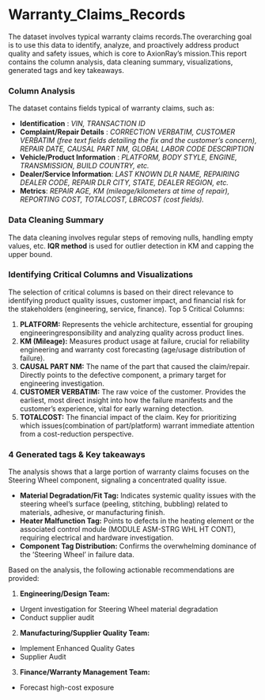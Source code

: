 # Warranty_Claims_Records
The dataset involves typical warranty claims records.The overarching goal is to use this data to identify, analyze, and proactively address product quality and safety issues, which is core to AxionRay’s mission.This report contains the column analysis, data cleaning summary, visualizations, generated tags and key takeaways.

### Column Analysis
The dataset contains fields typical of warranty claims, such as:
- __Identification__ : *VIN, TRANSACTION ID*
- __Complaint/Repair Details__ : *CORRECTION VERBATIM, CUSTOMER VERBATIM (free text fields detailing the fix and the customer’s concern), REPAIR DATE, CAUSAL PART NM, GLOBAL LABOR CODE DESCRIPTION*
- __Vehicle/Product Information__ : *PLATFORM, BODY STYLE, ENGINE, TRANSMISSION, BUILD COUNTRY, etc.*
- __Dealer/Service Information__: *LAST KNOWN DLR NAME, REPAIRING DEALER CODE, REPAIR DLR CITY, STATE, DEALER REGION, etc.*
- __Metrics__: *REPAIR AGE, KM (mileage/kilometers at time of repair), REPORTING COST, TOTALCOST, LBRCOST (cost fields).*

### Data Cleaning Summary
The data cleaning involves regular steps of removing nulls, handling empty values, etc. __IQR method__ is used for outlier detection in KM and capping the upper bound.

### Identifying Critical Columns and Visualizations
The selection of critical columns is based on their direct relevance to identifying product quality issues, customer impact, and financial risk for the stakeholders (engineering, service, finance).
Top 5 Critical Columns:
1. __PLATFORM:__ Represents the vehicle architecture, essential for grouping engineeringresponsibility and analyzing quality across product lines.
2. __KM (Mileage):__ Measures product usage at failure, crucial for reliability engineering and warranty cost forecasting (age/usage distribution of failure).
3. __CAUSAL PART NM:__ The name of the part that caused the claim/repair. Directly points to the defective component, a primary target for engineering investigation.
4. __CUSTOMER VERBATIM:__ The raw voice of the customer. Provides the earliest, most direct insight into how the failure manifests and the customer’s experience, vital for early warning detection.
5. __TOTALCOST:__ The financial impact of the claim. Key for prioritizing which issues(combination of part/platform) warrant immediate attention from a cost-reduction perspective.

### 4 Generated tags & Key takeaways
The analysis shows that a large portion of warranty claims focuses on the Steering Wheel component, signaling a concentrated quality issue.
- __Material Degradation/Fit Tag:__ Indicates systemic quality issues with the steering wheel’s surface (peeling, stitching, bubbling) related to materials, adhesive, or manufacturing finish.
- __Heater Malfunction Tag:__ Points to defects in the heating element or the associated control module (MODULE ASM-STRG WHL HT CONT), requiring electrical and hardware investigation.
- __Component Tag Distribution:__ Confirms the overwhelming dominance of the ’Steering Wheel’ in failure data.

 Based on the analysis, the following actionable recommendations are provided:
1. __Engineering/Design Team:__
 - Urgent investigation for Steering Wheel material degradation
 - Conduct supplier audit
2. __Manufacturing/Supplier Quality Team:__
 - Implement Enhanced Quality Gates
 - Supplier Audit
3. __Finance/Warranty Management Team:__
 - Forecast high-cost exposure

